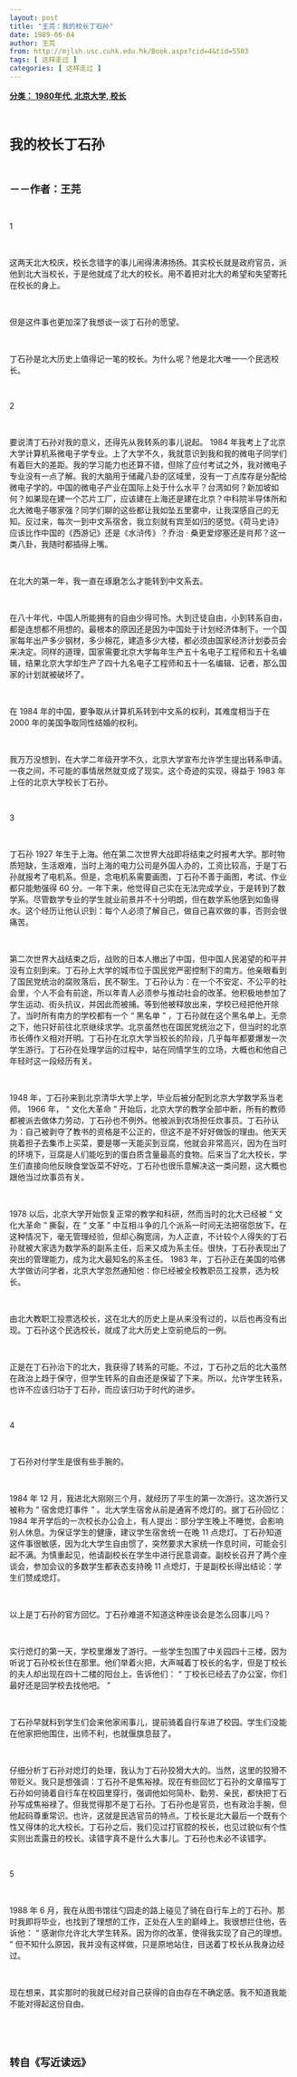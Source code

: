 ```yaml
---
layout: post
title: "王芫：我的校长丁石孙"
date: 1989-06-04
author: 王芫
from: http://mjlsh.usc.cuhk.edu.hk/Book.aspx?cid=4&tid=5503
tags: [ 这样走过 ]
categories: [ 这样走过 ]
---
```


<div style="margin: 15px 10px 10px 0px;">
 <div>
  <span id="ctl00_ContentPlaceHolder1_chapter1_SubjectLabel" style="font-weight:bold;text-decoration:underline;">
   分类： 1980年代, 北京大学, 校长
  </span>
 </div>
 <p class="p1">
  <b>
   <font size="5">
    <span class="s1">
    </span>
    <br/>
   </font>
  </b>
 </p>
 <p class="p2">
  <span class="s1">
   <b>
    <font size="5">
     我的校长丁石孙
    </font>
   </b>
  </span>
 </p>
 <p class="p1">
  <b>
   <font size="4">
    <span class="s1">
    </span>
    <br/>
   </font>
  </b>
 </p>
 <p class="p2">
  <span class="s1">
   <b>
    <font size="4">
     －－作者：王芫
    </font>
   </b>
  </span>
 </p>
 <p class="p1">
  <span class="s1">
  </span>
  <br/>
 </p>
 <p class="p3">
  <span class="s1">
   1
  </span>
 </p>
 <p class="p1">
  <span class="s1">
  </span>
  <br/>
 </p>
 <p class="p2">
  <span class="s1">
   这两天北大校庆，校长念错字的事儿闹得沸沸扬扬。其实校长就是政府官员，派他到北大当校长，于是他就成了北大的校长。用不着把对北大的希望和失望寄托在校长的身上。
  </span>
 </p>
 <p class="p1">
  <span class="s1">
  </span>
  <br/>
 </p>
 <p class="p2">
  <span class="s1">
   但是这件事也更加深了我想谈一谈丁石孙的愿望。
  </span>
 </p>
 <p class="p1">
  <span class="s1">
  </span>
  <br/>
 </p>
 <p class="p2">
  <span class="s1">
   丁石孙是北大历史上值得记一笔的校长。为什么呢？他是北大唯一一个民选校长。
  </span>
 </p>
 <p class="p1">
  <span class="s1">
  </span>
  <br/>
 </p>
 <p class="p3">
  <span class="s1">
   2
  </span>
 </p>
 <p class="p1">
  <span class="s1">
  </span>
  <br/>
 </p>
 <p class="p2">
  <span class="s1">
   要说清丁石孙对我的意义，还得先从我转系的事儿说起。
  </span>
  <span class="s2">
   1984
  </span>
  <span class="s1">
   年我考上了北京大学计算机系微电子学专业。上了大学不久，我就意识到我和我的微电子同学们有着巨大的差距。我的学习能力也还算不错，但除了应付考试之外，我对微电子专业没有一点了解。我的大脑用于储藏八卦的区域里，没有一丁点库存是分配给微电子学的。中国的微电子产业在国际上处于什么水平？台湾如何？新加坡如何？如果现在建一个芯片工厂，应该建在上海还是建在北京？中科院半导体所和北大微电子哪家强？同学们聊的这些都让我如坠五里雾中，让我深感自己的无知。反过来，每次一到中文系宿舍，我立刻就有宾至如归的感觉。《荷马史诗》应该比作中国的《西游记》还是《水浒传》？乔治
  </span>
  <span class="s2">
   ·
  </span>
  <span class="s1">
   桑更爱缪塞还是肖邦？这一类八卦，我随时都插得上嘴。
  </span>
 </p>
 <p class="p1">
  <span class="s1">
  </span>
  <br/>
 </p>
 <p class="p2">
  <span class="s1">
   在北大的第一年，我一直在琢磨怎么才能转到中文系去。
  </span>
 </p>
 <p class="p1">
  <span class="s1">
  </span>
  <br/>
 </p>
 <p class="p2">
  <span class="s1">
   在八十年代，中国人所能拥有的自由少得可怜。大到迁徒自由，小到转系自由，都是连想都不用想的。最根本的原因还是因为中国处于计划经济体制下。一个国家每年出产多少钢材，多少棉花，建造多少大楼，都必须由国家经济计划委员会来决定。同样的道理，国家需要北京大学每年生产五十名电子工程师和五十名编辑，结果北京大学却生产了四十九名电子工程师和五十一名编辑、记者，那么国家的计划就被破坏了。
  </span>
 </p>
 <p class="p1">
  <span class="s1">
  </span>
  <br/>
 </p>
 <p class="p2">
  <span class="s1">
   在
  </span>
  <span class="s2">
   1984
  </span>
  <span class="s1">
   年的中国，要争取从计算机系转到中文系的权利，其难度相当于在
  </span>
  <span class="s2">
   2000
  </span>
  <span class="s1">
   年的美国争取同性结婚的权利。
  </span>
 </p>
 <p class="p1">
  <span class="s1">
  </span>
  <br/>
 </p>
 <p class="p2">
  <span class="s1">
   我万万没想到，在大学二年级开学不久，北京大学宣布允许学生提出转系申请。一夜之间，不可能的事情居然就变成了现实。这个奇迹的实现，得益于
  </span>
  <span class="s2">
   1983
  </span>
  <span class="s1">
   年上任的北京大学校长丁石孙。
  </span>
 </p>
 <p class="p1">
  <span class="s1">
  </span>
  <br/>
 </p>
 <p class="p3">
  <span class="s1">
   3
  </span>
 </p>
 <p class="p1">
  <span class="s1">
  </span>
  <br/>
 </p>
 <p class="p2">
  <span class="s1">
   丁石孙
  </span>
  <span class="s2">
   1927
  </span>
  <span class="s1">
   年生于上海。他在第二次世界大战即将结束之时报考大学。那时物质短缺，生活艰难，当时上海的电力公司是外国人办的，工资比较高，于是丁石孙就报考了电机系。但是，念电机系需要画图，丁石孙不善于画图，考试、作业都只能勉强得
  </span>
  <span class="s2">
   60
  </span>
  <span class="s1">
   分。一年下来，他觉得自己实在无法完成学业，于是转到了数学系。尽管数学专业的学生就业前景并不十分明朗，但在数学系他感到如鱼得水。这个经历让他认识到：每个人必须了解自己，做自己喜欢做的事，否则会很痛苦。
  </span>
 </p>
 <p class="p1">
  <span class="s1">
  </span>
  <br/>
 </p>
 <p class="p2">
  <span class="s1">
   第二次世界大战结束之后，战败的日本人撤出了中国，但中国人民渴望的和平并没有立刻到来。丁石孙上大学的城市位于国民党严密控制下的南方。他亲眼看到了国民党统治的腐败落后，民不聊生。丁石孙认为：在一个不安定、不公平的社会里，个人不会有前途，所以年青人必须参与推动社会的改革。他积极地参加了学生运动、街头抗议，并因此而被捕。等到他被释放出来，学校已经把他开除了。当时所有南方的学校都有一个
  </span>
  <span class="s2">
   “
  </span>
  <span class="s1">
   黑名单
  </span>
  <span class="s2">
   ”
  </span>
  <span class="s1">
   ，丁石孙就在这个黑名单上。无奈之下，他只好前往北京继续求学。北京虽然也在国民党统治之下，但当时的北京市长傅作义相对开明。丁石孙在北京大学当校长的阶段，几乎每年都要爆发一次学生游行。丁石孙在处理学运的过程中，站在同情学生的立场，大概也和他自己年轻时这一段经历有关。
  </span>
 </p>
 <p class="p1">
  <span class="s1">
  </span>
  <br/>
 </p>
 <p class="p2">
  <span class="s2">
   1948
  </span>
  <span class="s1">
   年，丁石孙来到北京清华大学上学，毕业后被分配到北京大学数学系当老师。
  </span>
  <span class="s2">
   1966
  </span>
  <span class="s1">
   年，
  </span>
  <span class="s2">
   “
  </span>
  <span class="s1">
   文化大革命
  </span>
  <span class="s2">
   ”
  </span>
  <span class="s1">
   开始后，北京大学的教学全部中断，所有的教师都被派去做体力劳动，丁石孙也不例外。他被派到农场担任炊事员。丁石孙认为：自己被剥夺了教书的资格是不公正的，但这不是不好好做饭的理由。他天天挑着担子去集市上买菜，要是哪一天能买到豆腐，他就会非常高兴，因为在当时的环境下，豆腐是人们能吃到的蛋白质含量最高的食物。后来当了北大校长，学生们直接向他反映食堂饭菜不好吃，丁石孙也很乐意解决这一类问题，这大概也跟他当过炊事员有关。
  </span>
 </p>
 <p class="p1">
  <span class="s1">
  </span>
  <br/>
 </p>
 <p class="p2">
  <span class="s2">
   1978
  </span>
  <span class="s1">
   以后，北京大学开始恢复正常的教学和科研，然而当时的北大已经被
  </span>
  <span class="s2">
   “
  </span>
  <span class="s1">
   文化大革命
  </span>
  <span class="s2">
   ”
  </span>
  <span class="s1">
   撕裂，在
  </span>
  <span class="s2">
   “
  </span>
  <span class="s1">
   文革
  </span>
  <span class="s2">
   ”
  </span>
  <span class="s1">
   中互相斗争的几个派系一时间无法把宿怨放下。在这种情况下，毫无管理经验，但却心胸宽阔，为人正直，不计较个人得失的丁石孙就被大家选为数学系的副系主任，后来又成为系主任。很快，丁石孙表现出了突出的管理能力，成为北大最知名的系主任。
  </span>
  <span class="s2">
   1983
  </span>
  <span class="s1">
   年，丁石孙正在美国的哈佛大学做访问学者，北京大学忽然通知他：你已经被全校教职员工投票，选为校长。
  </span>
 </p>
 <p class="p1">
  <span class="s1">
  </span>
  <br/>
 </p>
 <p class="p2">
  <span class="s1">
   由北大教职工投票选校长，这在北大的历史上是从来没有过的，以后也再没有出现。丁石孙这个民选校长，就成了北大历史上空前绝后的一例。
  </span>
 </p>
 <p class="p1">
  <span class="s1">
  </span>
  <br/>
 </p>
 <p class="p2">
  <span class="s1">
   正是在丁石孙治下的北大，我获得了转系的可能。不过，丁石孙之后的北大虽然在政治上趋于保守，但学生转系的自由还是保留了下来。所以，允许学生转系，也许不应该归功于丁石孙，而应该归功于时代的进步。
  </span>
 </p>
 <p class="p1">
  <span class="s1">
  </span>
  <br/>
 </p>
 <p class="p3">
  <span class="s1">
   4
  </span>
 </p>
 <p class="p1">
  <span class="s1">
  </span>
  <br/>
 </p>
 <p class="p2">
  <span class="s1">
   丁石孙对付学生是很有些手腕的。
  </span>
 </p>
 <p class="p1">
  <span class="s1">
  </span>
  <br/>
 </p>
 <p class="p2">
  <span class="s2">
   1984
  </span>
  <span class="s1">
   年
  </span>
  <span class="s2">
   12
  </span>
  <span class="s1">
   月，我进北大刚刚三个月，就经历了平生的第一次游行。这次游行又被称为
  </span>
  <span class="s2">
   “
  </span>
  <span class="s1">
   宿舍熄灯事件
  </span>
  <span class="s2">
   ”
  </span>
  <span class="s1">
   。北大学生宿舍从前是通宵不熄灯的。据丁石孙回忆：
  </span>
  <span class="s2">
   1984
  </span>
  <span class="s1">
   年开学后的一次校长办公会上，有人提出：部分学生晚上不睡觉，会影响别人休息。为保证学生的健康，建议学生宿舍统一在晚
  </span>
  <span class="s2">
   11
  </span>
  <span class="s1">
   点熄灯。丁石孙知道这件事很敏感，因为北大学生自由惯了，突然要求大家统一作息时间，可能会引起不满。为慎重起见，他请副校长在学生中进行民意调查。副校长召开了两个座谈会，参加会议的多数学生都表态支持晚
  </span>
  <span class="s2">
   11
  </span>
  <span class="s1">
   点熄灯，于是副校长得出结论：学生们赞成熄灯。
  </span>
 </p>
 <p class="p1">
  <span class="s1">
  </span>
  <br/>
 </p>
 <p class="p2">
  <span class="s1">
   以上是丁石孙的官方回忆。丁石孙难道不知道这种座谈会是怎么回事儿吗？
  </span>
 </p>
 <p class="p1">
  <span class="s1">
  </span>
  <br/>
 </p>
 <p class="p2">
  <span class="s1">
   实行熄灯的第一天，学校里爆发了游行。一些学生包围了中关园四十三楼，因为听说丁石孙校长住在那里。他们举着火把，大声喊着丁校长的名字，但是丁校长的夫人却出现在四十二楼的阳台上，告诉他们：
  </span>
  <span class="s2">
   “
  </span>
  <span class="s1">
   丁校长已经去了办公室，你们最好还是回学校去找他吧。
  </span>
  <span class="s2">
   ”
  </span>
 </p>
 <p class="p1">
  <span class="s1">
  </span>
  <br/>
 </p>
 <p class="p2">
  <span class="s1">
   丁石孙早就料到学生们会来他家闹事儿，提前骑着自行车进了校园。学生们没能在他家把他围住，出师不利，也就偃旗息鼓了。
  </span>
 </p>
 <p class="p1">
  <span class="s1">
  </span>
  <br/>
 </p>
 <p class="p2">
  <span class="s1">
   仔细分析丁石孙对熄灯的处理，我认为丁石孙狡猾大大的。当然，这里的狡猾不带贬义。我只是想强调：丁石孙不是焦裕禄。现在有些回忆丁石孙的文章描写丁石孙如何骑着自行车在校园里穿行，强调他如何简朴、勤劳、亲民，都快把丁石孙写成焦裕禄了。但我觉得那不是丁石孙。丁石孙也是官员，也有政治手腕，但他起码尊重常识。也许，这就是民选官员的特点。丁校长是北大最后一个既有个性又得体的北大校长。丁石孙之后，我们见过打官腔的校长，也见过貌似有个性实则出乖露丑的校长。读错字真不是什么大事儿。丁石孙也未必不读错字。
  </span>
 </p>
 <p class="p1">
  <span class="s1">
  </span>
  <br/>
 </p>
 <p class="p3">
  <span class="s1">
   5
  </span>
 </p>
 <p class="p1">
  <span class="s1">
  </span>
  <br/>
 </p>
 <p class="p2">
  <span class="s2">
   1988
  </span>
  <span class="s1">
   年
  </span>
  <span class="s2">
   6
  </span>
  <span class="s1">
   月，我在从图书馆往勺园走的路上碰见了骑在自行车上的丁石孙。那时我即将毕业，也找到了理想的工作，正处在人生的巅峰上。我很想拦住他，告诉他：
  </span>
  <span class="s2">
   “
  </span>
  <span class="s1">
   感谢你允许北大学生转系。因为你的改革，使得我实现了自己的理想。
  </span>
  <span class="s2">
   ”
  </span>
  <span class="s1">
   但不知什么原因，我并没有这样做，只是原地站住，目送着丁校长从我身边经过。
  </span>
 </p>
 <p class="p1">
  <span class="s1">
  </span>
  <br/>
 </p>
 <p class="p2">
  <span class="s1">
   现在想来，其实那时的我就已经对自己获得的自由存在不确定感。我不知道我能不能对得起这份自由。
  </span>
 </p>
 <p class="p1">
  <span class="s1">
  </span>
  <br/>
 </p>
 <p class="p1">
  <b>
   <font size="4">
    <span class="s1">
    </span>
    <br/>
   </font>
  </b>
 </p>
 <p class="p2">
  <span class="s1">
   <b>
    <font size="4">
     转自《写近读远》
    </font>
   </b>
  </span>
 </p>
</div>

